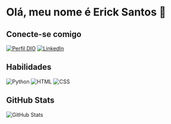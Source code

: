# Olá, meu nome é Erick Santos 👋

## Conecte-se comigo
[![Perfil DIO](https://img.shields.io/badge/-Meu%20Perfil%20na%20DIO-30A3DC?style=for-the-badge)](https://web.dio.me/users/erickramossilva/)
[![LinkedIn](https://img.shields.io/badge/LinkedIn-0077B5?style=for-the-badge&logo=linkedin&logoColor=white)](https://www.linkedin.com/in/erickramossilva/)
## Habilidades
![Python](https://img.shields.io/badge/Linux-000?style=for-the-badge&logo=linux&logoColor=FCC624)
![HTML](https://img.shields.io/badge/GIT-E44C30?style=for-the-badge&logo=git&logoColor=white)
![CSS](https://img.shields.io/badge/C-00599C?style=for-the-badge&logo=c&logoColor=white)
## GitHub Stats
![GitHub Stats](https://github-readme-stats.vercel.app/api?username=2erick&theme=transparent&bg_color=000&border_color=30A3DC&show_icons=true&icon_color=30A3DC&title_color=E94D5F&text_color=FFF)
